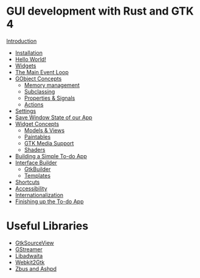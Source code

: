 # GUI development with Rust and GTK 4

[Introduction](introduction.md)
- [Installation](installation.md)
- [Hello World!](hello_world.md)
- [Widgets](widgets.md)
- [The Main Event Loop](main_event_loop.md)
- [GObject Concepts](gobject_concepts.md)
    - [Memory management](gobject_memory_management.md)
    - [Subclassing](gobject_subclassing.md)
    - [Properties & Signals]()
    - [Actions]()
- [Settings](settings.md)
- [Save Window State of our App]()
- [Widget Concepts]()
    - [Models & Views]()
    - [Paintables]()
    - [GTK Media Support]()
    - [Shaders]()
- [Building a Simple To-do App]()
- [Interface Builder]()
    - [GtkBuilder]()
    - [Templates]()
- [Shortcuts]()
- [Accessibility]()
- [Internationalization]()
- [Finishing up the To-do App]()

# Useful Libraries

- [GtkSourceView]()
- [GStreamer]()
- [Libadwaita]()
- [Webkit2Gtk]()
- [Zbus and Ashpd]()
